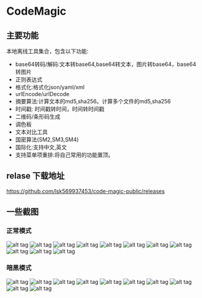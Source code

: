 # CodeMagic
## 主要功能
本地离线工具集合，包含以下功能:
- base64转码/解码:文本转base64,base64转文本，图片转base64，base64转图片
- 正则表达式
- 格式化:格式化json/yaml/xml
- urlEncode/urlDecode
- 摘要算法:计算文本的md5,sha256。计算多个文件的md5,sha256
- 时间戳: 时间戳转时间，时间转时间戳
- 二维码/条形码生成
- 调色板
- 文本对比工具
- 国密算法(SM2,SM3,SM4)
- 国际化:支持中文,英文
- 支持菜单项重排:将自己常用的功能置顶。

## relase 下载地址
https://github.com/lsk569937453/code-magic-public/releases
## 一些截图
###  正常模式
![alt tag](https://raw.githubusercontent.com/lsk569937453/image_repo/main/code_magic/light/2023-12-16%20-192959.png)
![alt tag](https://raw.githubusercontent.com/lsk569937453/image_repo/main/code_magic/light/2023-12-16%20-193041.png)
![alt tag](https://raw.githubusercontent.com/lsk569937453/image_repo/main/code_magic/light/2023-12-16%20-193052.png)
![alt tag](https://raw.githubusercontent.com/lsk569937453/image_repo/main/code_magic/light/2023-12-16%20-193110.png)
![alt tag](https://raw.githubusercontent.com/lsk569937453/image_repo/main/code_magic/light/2023-12-16%20-193152.png)
![alt tag](https://raw.githubusercontent.com/lsk569937453/image_repo/main/code_magic/light/2023-12-16%20-193212.png)
![alt tag](https://raw.githubusercontent.com/lsk569937453/image_repo/main/code_magic/light/2023-12-16-%20192905.png)
![alt tag](https://raw.githubusercontent.com/lsk569937453/image_repo/main/code_magic/light/2023-12-16-%20193014.png)
![alt tag](https://raw.githubusercontent.com/lsk569937453/image_repo/main/code_magic/light/2023-12-16-%20193028.png)
![alt tag](https://raw.githubusercontent.com/lsk569937453/image_repo/main/code_magic/light/2023-12-16-%20193229.png)
![alt tag](https://raw.githubusercontent.com/lsk569937453/image_repo/main/code_magic/light/2023-12-16192843.png)
###  暗黑模式
![alt tag](https://raw.githubusercontent.com/lsk569937453/image_repo/main/code_magic/dark/2023-12-16%20-193405.png)
![alt tag](https://raw.githubusercontent.com/lsk569937453/image_repo/main/code_magic/dark/2023-12-16%20-193414.png)
![alt tag](https://raw.githubusercontent.com/lsk569937453/image_repo/main/code_magic/dark/2023-12-16%20-193424.png)
![alt tag](https://raw.githubusercontent.com/lsk569937453/image_repo/main/code_magic/dark/2023-12-16%20-193438.png)
![alt tag](https://raw.githubusercontent.com/lsk569937453/image_repo/main/code_magic/dark/2023-12-16%20-193450.png)
![alt tag](https://raw.githubusercontent.com/lsk569937453/image_repo/main/code_magic/dark/2023-12-16-%20193310.png)
![alt tag](https://raw.githubusercontent.com/lsk569937453/image_repo/main/code_magic/dark/2023-12-16-%20193330.png)
![alt tag](https://raw.githubusercontent.com/lsk569937453/image_repo/main/code_magic/dark/2023-12-16-%20193341.png)
![alt tag](https://raw.githubusercontent.com/lsk569937453/image_repo/main/code_magic/dark/2023-12-16-%20193354.png)
![alt tag](https://raw.githubusercontent.com/lsk569937453/image_repo/main/code_magic/dark/2023-12-16--193249.png)
